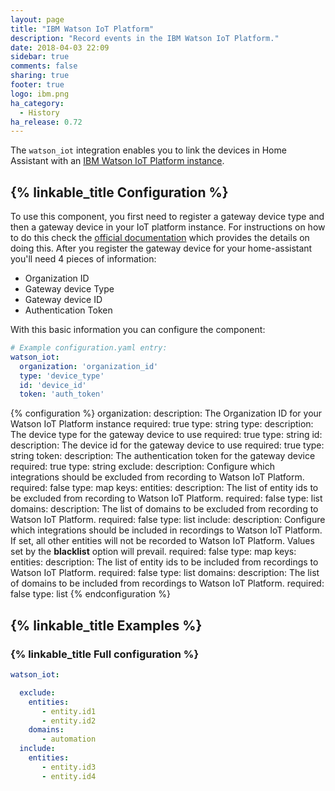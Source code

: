 ```yaml
---
layout: page
title: "IBM Watson IoT Platform"
description: "Record events in the IBM Watson IoT Platform."
date: 2018-04-03 22:09
sidebar: true
comments: false
sharing: true
footer: true
logo: ibm.png
ha_category:
  - History
ha_release: 0.72
---
```


The `watson_iot` integration enables you to link the devices in Home Assistant
with an [IBM Watson IoT Platform instance](https://www.ibm.com/us-en/marketplace/internet-of-things-cloud).

## {% linkable_title Configuration %}

To use this component, you first need to register a gateway device type and then
a gateway device in your IoT platform instance. For instructions on how to do
this check the [official documentation](https://console.bluemix.net/docs/services/IoT/gateways/dashboard.html#IoT_connectGateway)
which provides the details on doing this. After you register the gateway device
for your home-assistant you'll need 4 pieces of information:

- Organization ID
- Gateway device Type
- Gateway device ID
- Authentication Token

With this basic information you can configure the component:

```yaml
# Example configuration.yaml entry:
watson_iot:
  organization: 'organization_id'
  type: 'device_type'
  id: 'device_id'
  token: 'auth_token'
```

{% configuration %}
organization:
  description: The Organization ID for your Watson IoT Platform instance
  required: true
  type: string
type:
  description: The device type for the gateway device to use
  required: true
  type: string
id:
  description: The device id for the gateway device to use
  required: true
  type: string
token:
  description: The authentication token for the gateway device
  required: true
  type: string
exclude:
  description: Configure which integrations should be excluded from recording to Watson IoT Platform.
  required: false
  type: map
  keys:
    entities:
      description: The list of entity ids to be excluded from recording to Watson IoT Platform.
      required: false
      type: list
    domains:
      description: The list of domains to be excluded from recording to Watson IoT Platform.
      required: false
      type: list
include:
  description: Configure which integrations should be included in recordings to Watson IoT Platform. If set, all other entities will not be recorded to Watson IoT Platform. Values set by the **blacklist** option will prevail.
  required: false
  type: map
  keys:
    entities:
      description: The list of entity ids to be included from recordings to Watson IoT Platform.
      required: false
      type: list
    domains:
      description: The list of domains to be included from recordings to Watson IoT Platform.
      required: false
      type: list
{% endconfiguration %}

## {% linkable_title Examples %}

### {% linkable_title Full configuration %}

```yaml
watson_iot:

  exclude:
    entities:
       - entity.id1
       - entity.id2
    domains:
       - automation
  include:
    entities:
       - entity.id3
       - entity.id4
```
